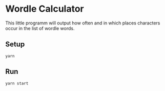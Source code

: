 # Wordle Calculator

This little programm will output how often and in which places characters occur in the list of wordle words.

## Setup

`yarn`

## Run

`yarn start`